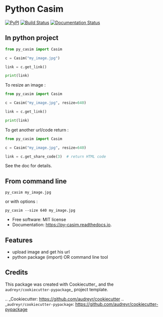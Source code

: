 # Python Casim

[![PyPI](https://img.shields.io/pypi/v/py_casim.svg)](https://pypi.python.org/pypi/py_casim)
[![Build Status](https://travis-ci.org/Sergeileduc/py_casim.svg?branch=master)](https://travis-ci.org/Sergeileduc/py_casim)
[![Documentation Status](https://readthedocs.org/projects/py-casim/badge/?version=latest)](https://py-casim.readthedocs.io/en/latest/?badge=latest)



## In python project

```python
from py_casim import Casim

c = Casim("my_image.jpg")

link = c.get_link()

print(link)
```

To resize an image :

```python
from py_casim import Casim

c = Casim("my_image.jpg", resize=640)

link = c.get_link()

print(link)
```

To get another url/code return :
```python
from py_casim import Casim

c = Casim("my_image.jpg", resize=640)

link = c.get_share_code(3)  # return HTML code
```

See the doc for details.

## From command line

```
py_casim my_image.jpg
```

or with options :

```
py_casim --size 640 my_image.jpg
```


* Free software: MIT license
* Documentation: https://py-casim.readthedocs.io.


Features
--------

* upload image and get his url
* python package (import) OR command line tool

Credits
-------

This package was created with Cookiecutter_ and the `audreyr/cookiecutter-pypackage`_ project template.

.. _Cookiecutter: https://github.com/audreyr/cookiecutter
.. _`audreyr/cookiecutter-pypackage`: https://github.com/audreyr/cookiecutter-pypackage
